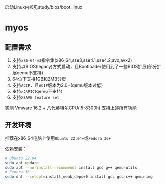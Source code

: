 启动Linux内核见study/bios/boot_linux

# myos
## 配置需求
1. 支持`x86-64-v3`指令集(x86_64,sse3,sse4.1,sse4.2,avx,avx2)
2. 支持以BIOS(legacy)方式启动，且Bootloader使用到了一些BIOS扩展(部分扩展qemu不支持)
3. 64位下支持1GB和2MB分页
4. 支持`ACIP`，且`ACIP`版本为2.0+(qemu版本过低)
5. 支持`x2APIC`(qemu不支持)
6. 支持`XSAVE feature set`

实测 Vmware 16.2 + 八代英特尔CPU(i5-8300h) 支持上述所有功能
## 开发环境
推荐在x86_64电脑上使用`Ubuntu 22.04+`或`Fedora 36+`

依赖安装：
```bash
# Ubuntu 22.04
sudo apt update
sudo apt --no-install-recommends install gcc g++ qemu-utils
# Fedora 36
sudo dnf --setopt=install_weak_deps=0 install gcc gcc-c++ qemu-img
```

